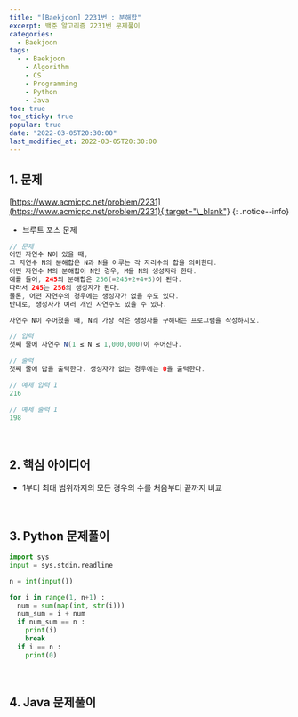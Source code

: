 ```yaml
---
title: "[Baekjoon] 2231번 : 분해합"
excerpt: 백준 알고리즘 2231번 문제풀이
categories:
  - Baekjoon
tags:
  - - Baekjoon
    - Algorithm
    - CS
    - Programming
    - Python
    - Java
toc: true
toc_sticky: true
popular: true
date: "2022-03-05T20:30:00"
last_modified_at: 2022-03-05T20:30:00
---
```


## 1. 문제

[https://www.acmicpc.net/problem/2231](https://www.acmicpc.net/problem/2231){:target="\_blank"}
{: .notice--info}

- 브루트 포스 문제

```java
// 문제
어떤 자연수 N이 있을 때,
그 자연수 N의 분해합은 N과 N을 이루는 각 자리수의 합을 의미한다.
어떤 자연수 M의 분해합이 N인 경우, M을 N의 생성자라 한다.
예를 들어, 245의 분해합은 256(=245+2+4+5)이 된다.
따라서 245는 256의 생성자가 된다.
물론, 어떤 자연수의 경우에는 생성자가 없을 수도 있다.
반대로, 생성자가 여러 개인 자연수도 있을 수 있다.

자연수 N이 주어졌을 때, N의 가장 작은 생성자를 구해내는 프로그램을 작성하시오.

// 입력
첫째 줄에 자연수 N(1 ≤ N ≤ 1,000,000)이 주어진다.

// 출력
첫째 줄에 답을 출력한다. 생성자가 없는 경우에는 0을 출력한다.

// 예제 입력 1
216

// 예제 출력 1
198
```

<br>

## 2. 핵심 아이디어

- 1부터 최대 범위까지의 모든 경우의 수를 처음부터 끝까지 비교

<br>

## 3. Python 문제풀이

```python
import sys
input = sys.stdin.readline

n = int(input())

for i in range(1, n+1) :
  num = sum(map(int, str(i)))
  num_sum = i + num
  if num_sum == n :
    print(i)
    break
  if i == n :
    print(0)
```

<br>

## 4. Java 문제풀이

```java

```
